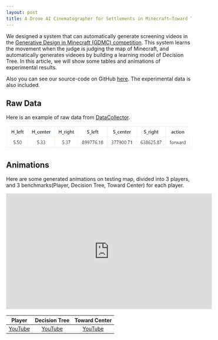 ```yaml
---
layout: post
title: A Drone AI Cinematographer for Settlements in Minecraft–Toward Their Crowd Assessment
---
```


We designed a system that can automatically generate screening videos in the [Generative Design in Minecraft (GDMC) competition](https://gendesignmc.engineering.nyu.edu/). This system learns the movement when the judge is judging the map of Minecraft, and automatically generates videoes by building a learning model of Decision Tree. In this article, we will show some tables and animations of experimental results.

Also you can see our source-code on GitHub [here](https://github.com/Moss-J/Cinematographer-in-GDMC).
The experimental data is also included.

## Raw Data

Here is an example of raw data from [DataCollector](https://github.com/Moss-J/Cinematographer-in-GDMC/blob/main/DataCollector.py).

![alt](https://github.com/Moss-J/moss-j.github.io/blob/master/images/rawdata.png?raw=true)


## Animations

Here are some generated animations on testing map, divided into 3 players, and 3 benchmarks(Player, Decision Tree, Toward Center) for each player.

<iframe width="560" height="315" src="https://www.youtube.com/embed/zGHvflma0fs" title="YouTube video player" frameborder="0" allow="accelerometer; autoplay; clipboard-write; encrypted-media; gyroscope; picture-in-picture" allowfullscreen></iframe>

| Player | Decision Tree | Toward Center |
|:---:|:---:|:---:|
|[YouTube](https://youtu.be/zGHvflma0fs) |[YouTube](https://youtu.be/zGHvflma0fs) |[YouTube](https://youtu.be/zGHvflma0fs) |
